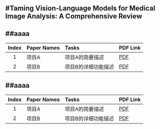 #Taming Vision-Language Models for Medical Image Analysis: A Comprehensive Review
---

##aaaa
---
| Index | Paper Names  | Tasks    | PDF Link       |
|:----:|:----------|:-------------------------|:-----------|
| 1    | 项目A      | 项目A的简要描述          |[PDF](https://google.com)  |
| 2    | 项目B      | 项目B的详细功能描述      |[PDF](https://google.com)  |


##aaaa
---
| Index | Paper Names  | Tasks    | PDF Link       |
|:----:|:----------|:-------------------------|:-----------|
| 1    | 项目A      | 项目A的简要描述          |[PDF](https://google.com)  |
| 2    | 项目B      | 项目B的详细功能描述      |[PDF](https://google.com)  |
